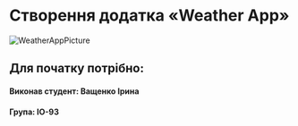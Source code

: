 # Створення додатка «Weather App»
![WeatherAppPicture](https://user-images.githubusercontent.com/57329027/111864449-a5226c00-8969-11eb-922b-61139e6ec253.png)



## Для початку потрібно: 

#### Виконав студент: Ващенко Ірина 
#### Група: ІО-93
